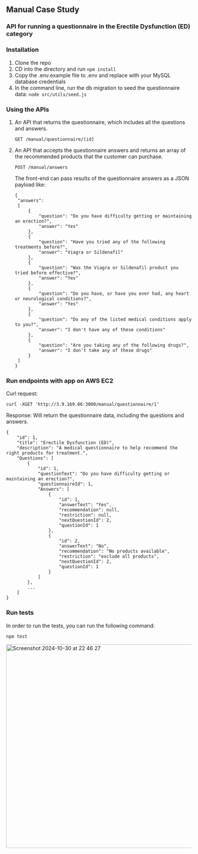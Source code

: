 ## Manual Case Study
### API for running a questionnaire in the Erectile Dysfunction (ED) category

### Installation
1. Clone the repo
2. CD into the directory and run ```npm install```
3. Copy the .env.example file to .env and replace with your MySQL database credentials
4. In the command line, run the db migration to seed the questionnaire data: ```node src/utils/seed.js```

### Using the APIs

1. An API that returns the questionnaire, which includes all the questions and answers.
   ```
   GET /manual/questionnaire/[id]
   ```
2. An API that accepts the questionnaire answers and returns an array of the recommended products that the customer can purchase.
   ```
   POST /manual/answers
   ```
   The front-end can pass results of the questionnaire answers as a JSON payload like:
   ```
   {
    "answers": 
    [
        {
            "question": "Do you have difficulty getting or maintaining an erection?",
            "answer": "Yes"
        },
        {
            "question": "Have you tried any of the following treatments before?",
            "answer": "Viagra or Sildenafil"
        },
        {
            "question": "Was the Viagra or Sildenafil product you tried before effective?",
            "answer": "Yes"
        },
        {
            "question": "Do you have, or have you ever had, any heart or neurological conditions?",
            "answer": "Yes"
        },
        {
            "question": "Do any of the listed medical conditions apply to you?",
            "answer": "I don't have any of these conditions"
        },
        {
            "question": "Are you taking any of the following drugs?",
            "answer": "I don't take any of these drugs"
        }
    ] 
   }
   ```
   
### Run endpoints with app on AWS EC2
Curl request:
```
curl -XGET 'http://3.9.169.86:3000/manual/questionnaire/1'
```
Response: Will return the questionnaire data, including the questions and answers.

```
{
    "id": 1,
    "title": "Erectile Dysfunction (ED)",
    "description": "A medical questionnaire to help recommend the right products for treatment.",
    "Questions": [
        {
            "id": 1,
            "questionText": "Do you have difficulty getting or maintaining an erection?",
            "questionnaireId": 1,
            "Answers": [
                {
                    "id": 1,
                    "answerText": "Yes",
                    "recommendation": null,
                    "restriction": null,
                    "nextQuestionId": 2,
                    "questionId": 1
                },
                {
                    "id": 2,
                    "answerText": "No",
                    "recommendation": "No products available",
                    "restriction": "exclude all products",
                    "nextQuestionId": 2,
                    "questionId": 1
                }
            ]
        },
        ...
    ]
}
```

### Run tests
In order to run the tests, you can run the following command:

```
npm test
```

<img width="552" alt="Screenshot 2024-10-30 at 22 46 27" src="https://github.com/user-attachments/assets/152777c5-18fd-4017-af65-96393bd26dd8">

